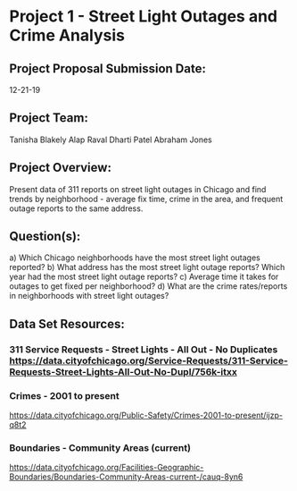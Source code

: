 # Project 1 - Street Light Outages and Crime Analysis

## Project Proposal Submission Date: 
12-21-19

## Project Team:
Tanisha Blakely
Alap Raval
Dharti Patel
Abraham Jones

## Project Overview:
Present data of 311 reports on street light outages in Chicago and find trends by neighborhood - average fix time, crime in the area, and frequent outage reports to the same address.

## Question(s):
a) Which Chicago neighborhoods have the most street light outages reported? 
b) What address has the most street light outage reports? Which year had the most street light outage reports?
c) Average time it takes for outages to get fixed per neighborhood?
d) What are the crime rates/reports in neighborhoods with street light outages?

## Data Set Resources:

### 311 Service Requests - Street Lights - All Out - No Duplicates https://data.cityofchicago.org/Service-Requests/311-Service-Requests-Street-Lights-All-Out-No-Dupl/756k-itxx

### Crimes - 2001 to present 
https://data.cityofchicago.org/Public-Safety/Crimes-2001-to-present/ijzp-q8t2

### Boundaries - Community Areas (current)
https://data.cityofchicago.org/Facilities-Geographic-Boundaries/Boundaries-Community-Areas-current-/cauq-8yn6